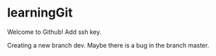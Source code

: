 # learningGit

Welcome to Github!
Add ssh key.

Creating a new branch dev. Maybe there is a bug in the branch master.
